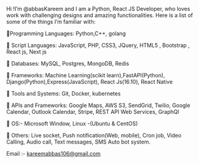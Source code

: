 Hi !I’m @abbasKareem and I am a Python, React JS Developer, who loves work with challenging designs and amazing functionalities. Here is a list of some of the things I’m familiar with:

🔸Programming Languages: Python,C++, golang

🔸 Script Languages: JavaScript, PHP, CSS3, JQuery, HTML5 , Bootstrap , React js, Next js

🔸 Databases: MySQL, Postgres, MongoDB, Redis

🔸 Frameworks: Machine Learning(scikit learn),FastAPI(Python), Django(Python),Express(JavaScript), React Js(16.10), React Native

🔸 Tools and Systems: Git, Docker, kubernetes

🔸 APIs and Frameworks: Google Maps, AWS S3, SendGrid, Twilio, Google Calendar, Outlook Calendar, Stripe, REST API Web Services, GraphQl

🔸 OS:- Microsoft Window, Linux -(Ubuntu & CentOS)

🔸 Others: Live socket, Push notification(Web, mobile), Cron job, Video Calling, Audio call, Text messages, SMS Auto bot system.

Email :- kareemabbas106@gmail.com
